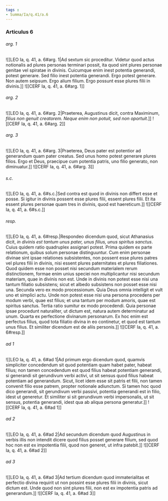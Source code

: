 ```yaml
---
tags : 
- Summa/Ia/q.41/a.6
---
```


### Articulus 6

###### arg. 1
![[LEO Ia, q. 41, a. 6#arg. 1|Ad sextum sic proceditur. Videtur quod actus notionalis ad plures personas terminari possit, ita quod sint plures personae genitae vel spiratae in divinis. Cuicumque enim inest potentia generandi, potest generare. Sed filio inest potentia generandi. Ergo potest generare. Non autem seipsum. Ergo alium filium. Ergo possunt esse plures filii in divinis.]]
![[CERF Ia, q. 41, a. 6#arg. 1]]

###### arg. 2
![[LEO Ia, q. 41, a. 6#arg. 2|Praeterea, Augustinus dicit, contra Maximinum, *filius non genuit creatorem. Neque enim non potuit, sed non oportuit*.]]
![[CERF Ia, q. 41, a. 6#arg. 2]]

###### arg. 3
![[LEO Ia, q. 41, a. 6#arg. 3|Praeterea, Deus pater est potentior ad generandum quam pater creatus. Sed unus homo potest generare plures filios. Ergo et Deus, praecipue cum potentia patris, uno filio generato, non diminuatur.]]
![[CERF Ia, q. 41, a. 6#arg. 3]]

###### s.c.
![[LEO Ia, q. 41, a. 6#s.c.|Sed contra est quod in divinis non differt esse et posse. Si igitur in divinis possent esse plures filii, essent plures filii. Et ita essent plures personae quam tres in divinis, quod est haereticum.]]
![[CERF Ia, q. 41, a. 6#s.c.]]

###### resp.
![[LEO Ia, q. 41, a. 6#resp.|Respondeo dicendum quod, sicut Athanasius dicit, *in divinis est tantum unus pater, unus filius, unus spiritus sanctus*. Cuius quidem ratio quadruplex assignari potest. Prima quidem ex parte relationum, quibus solum personae distinguuntur. Cum enim personae divinae sint ipsae relationes subsistentes, non possent esse plures patres vel plures filii in divinis, nisi essent plures paternitates et plures filiationes. Quod quidem esse non posset nisi secundum materialem rerum distinctionem, formae enim unius speciei non multiplicantur nisi secundum materiam, quae in divinis non est. Unde in divinis non potest esse nisi una tantum filiatio subsistens; sicut et albedo subsistens non posset esse nisi una. Secunda vero ex modo processionum. Quia Deus omnia intelligit et vult uno et simplici actu. Unde non potest esse nisi una persona procedens per modum verbi, quae est filius; et una tantum per modum amoris, quae est spiritus sanctus. Tertia ratio sumitur ex modo procedendi. Quia personae ipsae procedunt naturaliter, ut dictum est, natura autem determinatur ad unum. Quarta ex perfectione divinarum personarum. Ex hoc enim est perfectus filius, quod tota filiatio divina in eo continetur, et quod est tantum unus filius. Et similiter dicendum est de aliis personis.]]
![[CERF Ia, q. 41, a. 6#resp.]]

###### ad 1
![[LEO Ia, q. 41, a. 6#ad 1|Ad primum ergo dicendum quod, quamvis simpliciter concedendum sit quod potentiam quam habet pater, habeat filius; non tamen concedendum est quod filius habeat potentiam generandi, si generandi sit gerundivum verbi activi, ut sit sensus quod filius habeat potentiam ad generandum. Sicut, licet idem esse sit patris et filii, non tamen convenit filio esse patrem, propter notionale adiunctum. Si tamen hoc quod dico generandi, sit gerundivum verbi passivi, potentia generandi est in filio, idest ut generetur. Et similiter si sit gerundivum verbi impersonalis, ut sit sensus, potentia generandi, idest qua ab aliqua persona generatur.]]
![[CERF Ia, q. 41, a. 6#ad 1]]

###### ad 2
![[LEO Ia, q. 41, a. 6#ad 2|Ad secundum dicendum quod Augustinus in verbis illis non intendit dicere quod filius posset generare filium, sed quod hoc non est ex impotentia filii, quod non generet, ut infra patebit.]]
![[CERF Ia, q. 41, a. 6#ad 2]]

###### ad 3
![[LEO Ia, q. 41, a. 6#ad 3|Ad tertium dicendum quod immaterialitas et perfectio divina requirit ut non possint esse plures filii in divinis, sicut dictum est. Unde quod non sint plures filii, non est ex impotentia patris ad generandum.]]
![[CERF Ia, q. 41, a. 6#ad 3]]

